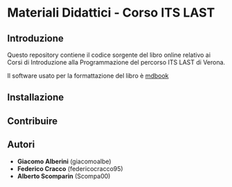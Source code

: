 # Materiali Didattici - Corso ITS LAST

## Introduzione

Questo repository contiene il codice sorgente del libro online relativo ai Corsi di Introduzione alla Programmazione del percorso ITS LAST di Verona.

Il software usato per la formattazione del libro è [mdbook](https://rust-lang.github.io/mdBook/)

## Installazione

## Contribuire

## Autori

* **Giacomo Alberini** (giacomoalbe)
* **Federico Cracco** (federicocracco95)
* **Alberto Scomparin** (Scompa00)
